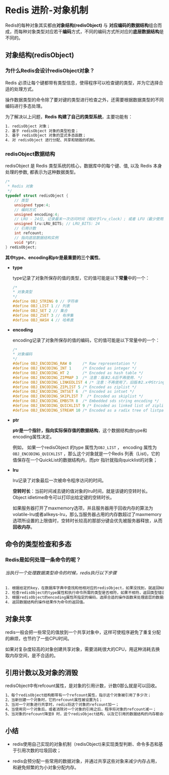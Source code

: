 # Redis 进阶-对象机制

Redis的每种对象其实都由**对象结构(redisObject)** 与 **对应编码的数据结构**组合而成，而每种对象类型对应若干**编码**方式，不同的编码方式所对应的**底层数据结构**是不同的。

## 对象结构(redisObject)

### 为什么Redis会设计redisObject对象？

Redis 必须让每个键都带有类型信息，使得程序可以检查键的类型，并为它选择合适的处理方式。

操作数据类型的命令除了要对键的类型进行检查之外，还需要根据数据类型的不同编码进行多态处理。

为了解决以上问题，**Redis 构建了自己的类型系统**，主要功能有：

```tex
1. redisObject 对象；
2. 基于 redisObject 对象的类型检查；
3. 基于 redisObject 对象的显式多态函数；
4. 对 redisObject 进行分配、共享和销毁的机制。
```

### redisObject数据结构

redisObject 是 Redis 类型系统的核心，数据库中的每个键、值, 以及 Redis 本身处理的参数, 都表示为这种数据类型。

```c
/*
 * Redis 对象
 */
typedef struct redisObject {
    // 类型
    unsigned type:4;
    // 编码方式
    unsigned encoding:4;
    // LRU - 24位, 记录最末一次访问时间（相对于lru_clock）; 或者 LFU（最少使用的数据：8位频率，16位访问时间）
    unsigned lru:LRU_BITS; // LRU_BITS: 24
    // 引用计数
    int refcount;
    // 指向底层数据结构实例
    void *ptr;
} redisObject;
```

**其中type、encoding和ptr是最重要的三个属性**。

* **type**
  
  type记录了对象所保存的值的类型，它的值可能是以下**常量**中的一个：
  
  ```c
  /*
  * 对象类型
  */
  #define OBJ_STRING 0 // 字符串
  #define OBJ_LIST 1 // 列表
  #define OBJ_SET 2 // 集合
  #define OBJ_ZSET 3 // 有序集
  #define OBJ_HASH 4 // 哈希表
  ```

* **encoding**
  
  encoding记录了对象所保存的值的编码，它的值可能是以下常量中的一个：
  
  ```c
  /*
  * 对象编码
  */
  #define OBJ_ENCODING_RAW 0     /* Raw representation */
  #define OBJ_ENCODING_INT 1     /* Encoded as integer */
  #define OBJ_ENCODING_HT 2      /* Encoded as hash table */
  #define OBJ_ENCODING_ZIPMAP 3  /* 注意：版本2.6后不再使用. */
  #define OBJ_ENCODING_LINKEDLIST 4 /* 注意：不再使用了，旧版本2.x中String的底层之一. */
  #define OBJ_ENCODING_ZIPLIST 5 /* Encoded as ziplist */
  #define OBJ_ENCODING_INTSET 6  /* Encoded as intset */
  #define OBJ_ENCODING_SKIPLIST 7  /* Encoded as skiplist */
  #define OBJ_ENCODING_EMBSTR 8  /* Embedded sds string encoding */
  #define OBJ_ENCODING_QUICKLIST 9 /* Encoded as linked list of ziplists */
  #define OBJ_ENCODING_STREAM 10 /* Encoded as a radix tree of listpacks */
  ```

* **ptr**
  
  **ptr是一个指针，指向实际保存值的数据结构**，这个数据结构由type和encoding属性决定。
  
  例如， 如果一个redisObject 的type 属性为`OBJ_LIST` ， encoding 属性为`OBJ_ENCODING_QUICKLIST` ，那么这个对象就是一个Redis 列表（List)，它的值保存在一个QuickList的数据结构内，而ptr 指针就指向quicklist的对象；

* **lru**
  
  lru记录了对象最后一次被命令程序访问的时间。
  
  **空转时长**：当前时间减去键的值对象的lru时间，就是该键的空转时长。Object idletime命令可以打印出给定键的空转时长。
  
  如果服务器打开了maxmemory选项，并且服务器用于回收内存的算法为volatile-lru或者allkeys-lru，那么当服务器占用的内存数超过了maxmemory选项所设置的上限值时，空转时长较高的那部分键会优先被服务器释放，从而**回收内存**。

## 命令的类型检查和多态

### Redis是如何处理一条命令的呢？

###### 当执行一个处理数据类型命令的时候，redis执行以下步骤

```tex
1. 根据给定的key，在数据库字典中查找和他相对应的redisObject，如果没找到，就返回NULL； 
2. 检查redisObject的type属性和执行命令所需的类型是否相符，如果不相符，返回类型错误； 
3. 根据redisObject的encoding属性所指定的编码，选择合适的操作函数来处理底层的数据结构； 
4. 返回数据结构的操作结果作为命令的返回值。
```

## 对象共享

redis一般会把一些常见的值放到一个共享对象中，这样可使程序避免了重复分配的麻烦，也节约了一些CPU时间。

如果对复杂度较高的对象创建共享对象，需要消耗很大的CPU，用这种消耗去换取内存空间，是不合适的。

## 引用计数以及对象的消毁

redisObject中有refcount属性，是对象的引用计数，计数0那么就是可以回收。

```tex
1、每个redisObject结构都带有一个refcount属性，指示这个对象被引用了多少次； 
2、当新创建一个对象时，它的refcount属性被设置为1； 
3、当对一个对象进行共享时，redis将这个对象的refcount加一； 
4、当使用完一个对象后，或者消除对一个对象的引用之后，程序将对象的refcount减一； 
5、当对象的refcount降至0 时，这个redisObject结构，以及它引用的数据结构的内存都会被释放。
```

## 小结

* redis使用自己实现的对象机制（redisObject)来实现类型判断、命令多态和基于引用次数的垃圾回收；

* redis会预分配一些常用的数据对象，并通过共享这些对象来减少内存占用，和避免频繁的为小对象分配内存。
